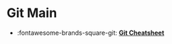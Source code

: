 # Git Main

<div class="grid cards" markdown>

- :fontawesome-brands-square-git: [**Git Cheatsheet**][git-cheatsheet]

</div>

[git-cheatsheet]: git-cheatsheet.md
